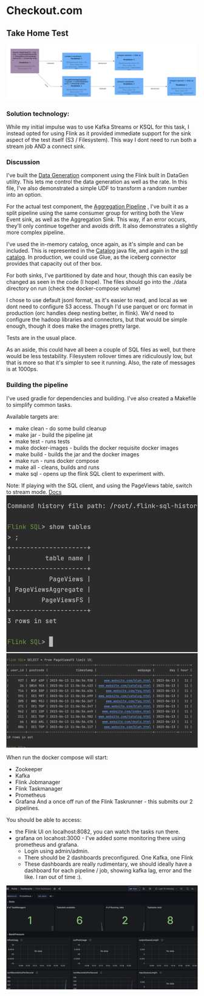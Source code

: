 # Checkout.com

## Take Home Test

![Flink Aggregation Job Topologoy](images/Aggregation.png "Aggregator")

### Solution technology:

While my initial impulse was to use Kafka Streams or KSQL for this task, I instead opted for using Flink as it provided 
immediate support for the sink aspect of the test itself (S3 / Filesystem). This way I dont need to run both a stream 
job AND a connect sink.
 
### Discussion

I've built the [Data Generation](src/main/java/com/checkout/datagen/DataGen.java) component using the Flink built in 
DataGen utility. This lets me control the data generation as well as the rate. 
In this file, I've also demonstrated a simple UDF to transform a random number into an option.

For the actual test component, the [Aggregation Pipeline](src/main/java/com/checkout/aggregation/AggregationPipeline.java)
, I've built it as a split pipeline using the same consumer group for writing both the View Event sink, as well as the 
Aggregation Sink. This way, if an error occurs, they'll only continue together and avoids drift. It also demonstrates a 
slightly more complex pipeline.

I've used the in-memory catalog, once again, as it's simple and can be included. This is represented in the [Catalog](src/main/java/com/checkout/tables/Catalog.java) 
java file, and again in the [sql catalog](docker/flink/catalog.sql). In production, we could use Glue, as the iceberg connector provides that capacity out of ther box. 

For both sinks, I've partitioned by date and hour, though this can easily be changed as seen in the code (I hope).
The files should go into the ./data directory on run (check the docker-compose volume)

I chose to use default jsonl format, as it's easier to read, and local as we dont need to configure S3 access.
Though I'd use parquet or orc format in production (orc handles deep nesting better, in flink). We'd need to 
configure the hadoop libraries and connectors, but that would be simple enough, though it does make the images pretty large. 

Tests are in the usual place. 

As an aside, this could have all been a couple of SQL files as well, but there would be less testability.
Filesystem rollover times are ridiculously low, but that is more so that it's simpler to see it running. 
Also, the rate of messages is at 1000ps. 

### Building the pipeline

I've used gradle for dependencies and building. I've also created a Makefile to simplify common 
tasks. 

Available targets are: 
 * make clean - do some build cleanup
 * make jar - build the pipeline jat
 * make test - runs tests
 * make docker-images - builds the docker requisite docker images
 * make build - builds the jar and the docker images
 * make run - runs docker compose
 * make all - cleans, builds and runs
 * make sql - opens up the flink SQL client to experiment with.

Note: If playing with the SQL client, and using the PageViews table, switch to stream mode.
[Docs](https://nightlies.apache.org/flink/flink-docs-master/docs/dev/table/sqlclient/)
![SQL Client](images/sql.png "SQL Client")
![SQL Results](images/results.png "SQL Results")

When run the docker compose will start:
 * Zookeeper
 * Kafka
 * Flink Jobmanager
 * Flink Taskmanager
 * Prometheus
 * Grafana
And a once off run of the Flink Taskrunner - this submits our 2 pipelines.

You should be able to access:
 * the Flink UI on localhost:8082, you can watch the tasks run there.
 * grafana on locahost:3000 - I've added some monitoring there using prometheus and grafana.
   * Login using admin/admin. 
   * There should be 2 dashboards preconfigured. One Kafka, one Flink
   * These dashboards are really rudimentary, we should ideally have a dashboard for each pipeline / job, showing 
   kafka lag, error and the like. I ran out of time :).

![Grafana](images/grafana.png "Grafana")





